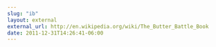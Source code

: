 ```yaml
---
slug: "ib"
layout: external
external_url: http://en.wikipedia.org/wiki/The_Butter_Battle_Book
date: 2011-12-31T14:26:41-06:00
---
```

